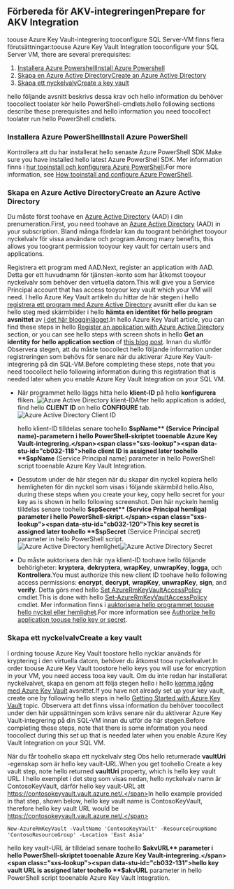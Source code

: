 ## <a name="prepare-for-akv-integration"></a><span data-ttu-id="cb032-101">Förbereda för AKV-integreringen</span><span class="sxs-lookup"><span data-stu-id="cb032-101">Prepare for AKV Integration</span></span>
<span data-ttu-id="cb032-102">toouse Azure Key Vault-integrering tooconfigure SQL Server-VM finns flera förutsättningar:</span><span class="sxs-lookup"><span data-stu-id="cb032-102">toouse Azure Key Vault Integration tooconfigure your SQL Server VM, there are several prerequisites:</span></span> 

1. [<span data-ttu-id="cb032-103">Installera Azure Powershell</span><span class="sxs-lookup"><span data-stu-id="cb032-103">Install Azure Powershell</span></span>](#install-azure-powershell)
2. [<span data-ttu-id="cb032-104">Skapa en Azure Active Directory</span><span class="sxs-lookup"><span data-stu-id="cb032-104">Create an Azure Active Directory</span></span>](#create-an-azure-active-directory)
3. [<span data-ttu-id="cb032-105">Skapa ett nyckelvalv</span><span class="sxs-lookup"><span data-stu-id="cb032-105">Create a key vault</span></span>](#create-a-key-vault)

<span data-ttu-id="cb032-106">hello följande avsnitt beskrivs dessa krav och hello information du behöver toocollect toolater kör hello PowerShell-cmdlets.</span><span class="sxs-lookup"><span data-stu-id="cb032-106">hello following sections describe these prerequisites and hello information you need toocollect toolater run hello PowerShell cmdlets.</span></span>

### <a name="install-azure-powershell"></a><span data-ttu-id="cb032-107">Installera Azure PowerShell</span><span class="sxs-lookup"><span data-stu-id="cb032-107">Install Azure PowerShell</span></span>
<span data-ttu-id="cb032-108">Kontrollera att du har installerat hello senaste Azure PowerShell SDK.</span><span class="sxs-lookup"><span data-stu-id="cb032-108">Make sure you have installed hello latest Azure PowerShell SDK.</span></span> <span data-ttu-id="cb032-109">Mer information finns i [hur tooinstall och konfigurera Azure PowerShell](/powershell/azureps-cmdlets-docs).</span><span class="sxs-lookup"><span data-stu-id="cb032-109">For more information, see [How tooinstall and configure Azure PowerShell](/powershell/azureps-cmdlets-docs).</span></span>

### <a name="create-an-azure-active-directory"></a><span data-ttu-id="cb032-110">Skapa en Azure Active Directory</span><span class="sxs-lookup"><span data-stu-id="cb032-110">Create an Azure Active Directory</span></span>
<span data-ttu-id="cb032-111">Du måste först toohave en [Azure Active Directory](https://azure.microsoft.com/trial/get-started-active-directory/) (AAD) i din prenumeration.</span><span class="sxs-lookup"><span data-stu-id="cb032-111">First, you need toohave an [Azure Active Directory](https://azure.microsoft.com/trial/get-started-active-directory/) (AAD) in your subscription.</span></span> <span data-ttu-id="cb032-112">Bland många fördelar kan du toogrant behörighet tooyour nyckelvalv för vissa användare och program.</span><span class="sxs-lookup"><span data-stu-id="cb032-112">Among many benefits, this allows you toogrant permission tooyour key vault for certain users and applications.</span></span>

<span data-ttu-id="cb032-113">Registrera ett program med AAD.</span><span class="sxs-lookup"><span data-stu-id="cb032-113">Next, register an application with AAD.</span></span> <span data-ttu-id="cb032-114">Detta ger ett huvudnamn för tjänsten-konto som har åtkomst tooyour nyckelvalv som behöver den virtuella datorn.</span><span class="sxs-lookup"><span data-stu-id="cb032-114">This will give you a Service Principal account that has access tooyour key vault which your VM will need.</span></span> <span data-ttu-id="cb032-115">I hello Azure Key Vault artikeln du hittar de här stegen i hello [registrera ett program med Azure Active Directory](../articles/key-vault/key-vault-get-started.md#register) avsnitt eller du kan se hello steg med skärmbilder i hello **hämta en identitet för hello program avsnittet** av [i det här blogginlägget](http://blogs.technet.com/b/kv/archive/2015/01/09/azure-key-vault-step-by-step.aspx).</span><span class="sxs-lookup"><span data-stu-id="cb032-115">In hello Azure Key Vault article, you can find these steps in hello [Register an application with Azure Active Directory](../articles/key-vault/key-vault-get-started.md#register) section, or you can see hello steps with screen shots in hello **Get an identity for hello application section** of [this blog post](http://blogs.technet.com/b/kv/archive/2015/01/09/azure-key-vault-step-by-step.aspx).</span></span> <span data-ttu-id="cb032-116">Innan du slutför Observera stegen, att du måste toocollect hello följande information under registreringen som behövs för senare när du aktiverar Azure Key Vault-integrering på din SQL-VM.</span><span class="sxs-lookup"><span data-stu-id="cb032-116">Before completing these steps, note that you need toocollect hello following information during this registration that is needed later when you enable Azure Key Vault Integration on your SQL VM.</span></span>

* <span data-ttu-id="cb032-117">När programmet hello läggs hitta hello **klient-ID** på hello **konfigurera** fliken.   ![Azure Active Directory klient-ID](./media/virtual-machines-sql-server-akv-prepare/aad-client-id.png)</span><span class="sxs-lookup"><span data-stu-id="cb032-117">After hello application is added, find hello **CLIENT ID**  on hello **CONFIGURE** tab.   ![Azure Active Directory Client ID](./media/virtual-machines-sql-server-akv-prepare/aad-client-id.png)</span></span>
  
    <span data-ttu-id="cb032-118">hello klient-ID tilldelas senare toohello **$spName** (Service Principal name)-parametern i hello PowerShell-skriptet tooenable Azure Key Vault-integrering.</span><span class="sxs-lookup"><span data-stu-id="cb032-118">hello client ID is assigned later toohello **$spName** (Service Principal name) parameter in hello PowerShell script tooenable Azure Key Vault Integration.</span></span> 
* <span data-ttu-id="cb032-119">Dessutom under de här stegen när du skapar din nyckel kopiera hello hemligheten för din nyckel som visas i följande skärmbild hello.</span><span class="sxs-lookup"><span data-stu-id="cb032-119">Also, during these steps when you create your key, copy hello secret for your key as is shown in hello following screenshot.</span></span> <span data-ttu-id="cb032-120">Den här nyckeln hemlig tilldelas senare toohello **$spSecret** (Service Principal hemliga) parameter i hello PowerShell-skript.</span><span class="sxs-lookup"><span data-stu-id="cb032-120">This key secret is assigned later toohello **$spSecret** (Service Principal secret) parameter in hello PowerShell script.</span></span>  
    <span data-ttu-id="cb032-121">![Azure Active Directory hemlighet](./media/virtual-machines-sql-server-akv-prepare/aad-sp-secret.png)</span><span class="sxs-lookup"><span data-stu-id="cb032-121">![Azure Active Directory Secret](./media/virtual-machines-sql-server-akv-prepare/aad-sp-secret.png)</span></span>
* <span data-ttu-id="cb032-122">Du måste auktorisera den här nya klient-ID toohave hello följande behörigheter: **kryptera**, **dekryptera**, **wrapKey**, **unwrapKey**, **logga**, och **Kontrollera**.</span><span class="sxs-lookup"><span data-stu-id="cb032-122">You must authorize this new client ID toohave hello following access permissions: **encrypt**, **decrypt**, **wrapKey**, **unwrapKey**, **sign**, and **verify**.</span></span> <span data-ttu-id="cb032-123">Detta görs med hello [Set AzureRmKeyVaultAccessPolicy](https://msdn.microsoft.com/library/azure/mt603625.aspx) cmdlet.</span><span class="sxs-lookup"><span data-stu-id="cb032-123">This is done with hello [Set-AzureRmKeyVaultAccessPolicy](https://msdn.microsoft.com/library/azure/mt603625.aspx) cmdlet.</span></span> <span data-ttu-id="cb032-124">Mer information finns i [auktorisera hello programmet toouse hello nyckel eller hemlighet](../articles/key-vault/key-vault-get-started.md#authorize).</span><span class="sxs-lookup"><span data-stu-id="cb032-124">For more information see [Authorize hello application toouse hello key or secret](../articles/key-vault/key-vault-get-started.md#authorize).</span></span>

### <a name="create-a-key-vault"></a><span data-ttu-id="cb032-125">Skapa ett nyckelvalv</span><span class="sxs-lookup"><span data-stu-id="cb032-125">Create a key vault</span></span>
<span data-ttu-id="cb032-126">I ordning toouse Azure Key Vault toostore hello nycklar används för kryptering i den virtuella datorn, behöver du åtkomst tooa nyckelvalvet.</span><span class="sxs-lookup"><span data-stu-id="cb032-126">In order toouse Azure Key Vault toostore hello keys you will use for encryption in your VM, you need access tooa key vault.</span></span> <span data-ttu-id="cb032-127">Om du inte redan har installerat nyckelvalvet, skapa en genom att följa stegen hello i hello [komma igång med Azure Key Vault](../articles/key-vault/key-vault-get-started.md) avsnittet.</span><span class="sxs-lookup"><span data-stu-id="cb032-127">If you have not already set up your key vault, create one by following hello steps in hello [Getting Started with Azure Key Vault](../articles/key-vault/key-vault-get-started.md) topic.</span></span> <span data-ttu-id="cb032-128">Observera att det finns vissa information du behöver toocollect under den här uppsättningen som krävs senare när du aktiverar Azure Key Vault-integrering på din SQL-VM innan du utför de här stegen.</span><span class="sxs-lookup"><span data-stu-id="cb032-128">Before completing these steps, note that there is some information you need toocollect during this set up that is needed later when you enable Azure Key Vault Integration on your SQL VM.</span></span>

<span data-ttu-id="cb032-129">När du får toohello skapa ett nyckelvalv steg Obs hello returnerade **vaultUri** -egenskap som är hello key vault-URL.</span><span class="sxs-lookup"><span data-stu-id="cb032-129">When you get toohello Create a key vault step, note hello returned **vaultUri** property, which is hello key vault URL.</span></span> <span data-ttu-id="cb032-130">I hello exemplet i det steg som visas nedan, hello nyckelvalv namn är ContosoKeyVault, därför hello key vault-URL att https://contosokeyvault.vault.azure.net/.</span><span class="sxs-lookup"><span data-stu-id="cb032-130">In hello example provided in that step, shown below, hello key vault name is ContosoKeyVault, therefore hello key vault URL would be https://contosokeyvault.vault.azure.net/.</span></span>

    New-AzureRmKeyVault -VaultName 'ContosoKeyVault' -ResourceGroupName 'ContosoResourceGroup' -Location 'East Asia'

<span data-ttu-id="cb032-131">hello key vault-URL är tilldelad senare toohello **$akvURL** parameter i hello PowerShell-skriptet tooenable Azure Key Vault-integrering.</span><span class="sxs-lookup"><span data-stu-id="cb032-131">hello key vault URL is assigned later toohello **$akvURL** parameter in hello PowerShell script tooenable Azure Key Vault Integration.</span></span>

